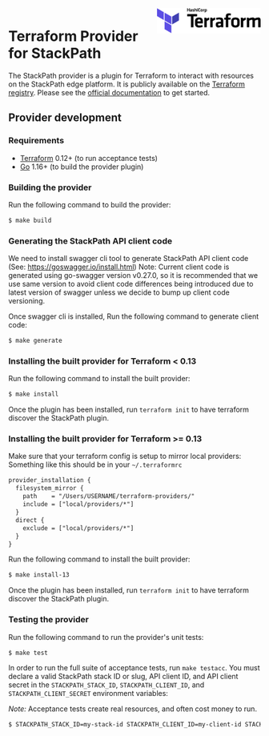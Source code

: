 <a href="https://terraform.io">
    <img src=".github/terraform_logo.svg" alt="Terraform logo" title="Terraform" align="right" height="50" />
</a>

# Terraform Provider for StackPath

The StackPath provider is a plugin for Terraform to interact with resources on the StackPath edge platform. It is publicly available on the [Terraform registry](https://registry.terraform.io/providers/stackpath/stackpath/latest). Please see the [official documentation](https://registry.terraform.io/providers/stackpath/stackpath/latest/docs) to get started.

## Provider development

### Requirements

- [Terraform](https://www.terraform.io/downloads.html) 0.12+ (to run acceptance tests)
- [Go](https://golang.org/doc/install) 1.16+ (to build the provider plugin)

### Building the provider

Run the following command to build the provider:

```sh
$ make build
```

### Generating the StackPath API client code

We need to install swagger cli tool to generate StackPath API client code
(See: https://goswagger.io/install.html)
Note: Current client code is generated using go-swagger version v0.27.0, so it is
recommended that we use same version to avoid client code differences being introduced
due to latest version of swagger unless we decide to bump up client code versioning.

Once swagger cli is installed, Run the following command to generate client code:

```sh
$ make generate
```

### Installing the built provider for Terraform < 0.13

Run the following command to install the built provider:

```sh
$ make install
```

Once the plugin has been installed, run `terraform init` to have terraform discover the StackPath plugin.

### Installing the built provider for Terraform >= 0.13

Make sure that your terraform config is setup to mirror local providers:
Something like this should be in your `~/.terraformrc`

```
provider_installation {
  filesystem_mirror {
    path    = "/Users/USERNAME/terraform-providers/"
    include = ["local/providers/*"]
  }
  direct {
    exclude = ["local/providers/*"]
  }
}
```

Run the following command to install the built provider:

```sh
$ make install-13
```

Once the plugin has been installed, run `terraform init` to have terraform discover the StackPath plugin.

### Testing the provider

Run the following command to run the provider's unit tests:

```sh
$ make test
```

In order to run the full suite of acceptance tests, run `make testacc`. You must declare a valid StackPath stack ID or slug, API client ID, and API client secret in the `STACKPATH_STACK_ID`, `STACKPATH_CLIENT_ID`, and `STACKPATH_CLIENT_SECRET` environment variables:

_Note:_ Acceptance tests create real resources, and often cost money to run.

```sh
$ STACKPATH_STACK_ID=my-stack-id STACKPATH_CLIENT_ID=my-client-id STACKPATH_CLIENT_SECRET=my-client-secret make testacc
```
